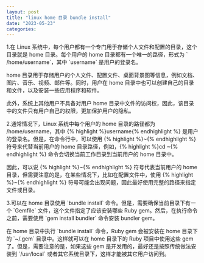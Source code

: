 ```yaml
---
layout: post
title: "linux home 目录 bundle install"
date: "2023-05-23"
categories: 
---
```

<p>1.在 Linux 系统中，每个用户都有一个专门用于存储个人文件和配置的目录，这个目录就是 home 目录。每个用户的 home 目录都有一个唯一的路径，形式为 ` /home/username`，其中 `username` 是用户的登录名。</p>

<p>home 目录用于存储用户的个人文件、配置文件、桌面背景图等信息，例如文档、图片、音乐、视频、邮件等。同时，用户在 home 目录中也可以创建自己的目录和文件，以及安装一些应用程序和软件。</p>

<p>此外，系统上其他用户不具备对用户 home 目录中文件的访问权，因此，该目录中的文件只有用户自己的权限，更加保护用户的隐私。</p>

<p>2.通常情况下，Linux 系统中每个用户的 home 目录的路径都为 /home/username，其中 {% highlight %}username{% endhighlight %} 是用户的登录名。但是，在命令行中，可以使用 {% highlight %}~{% endhighlight %} 符号来代替当前用户的 home 目录路径，例如，{% highlight %}cd ~{% endhighlight %} 命令会切换当前工作目录到当前用户的 home 目录中。</p>

<p>因此，可以说 {% highlight %}~{% endhighlight %} 符号代表当前用户的 home 目录，但需要注意的是，在某些情况下，比如在配置文件中，使用 {% highlight %}~{% endhighlight %} 符号可能会出现问题，因此最好使用完整的路径来指定文件或目录。</p>

<p>3.可以在 home 目录使用 `bundle install` 命令。但是，需要确保当前目录下有一个 `Gemfile` 文件，这个文件指定了应该安装哪些 Ruby gem。然后，在执行命令之前，需要使用 `gem install bundler` 命令安装 bundler gem。</p>

<p>在 home 目录中执行 `bundle install` 命令，Ruby gem 会被安装在 home 目录下的 `~/.gem` 目录中。这样就可以在 home 目录下的 Ruby 项目中使用这些 gem 了。但是，需要注意的是，如果这些 gem 是开发用的，最好还是按照传统做法安装到 `/usr/local` 或者其它系统目录下，这样才能被其它用户访问到。</p>

